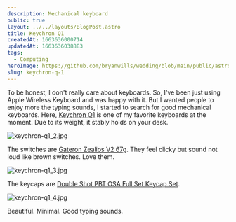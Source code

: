 ```yaml
---
description: Mechanical keyboard
public: true
layout: ../../layouts/BlogPost.astro
title: Keychron Q1
createdAt: 1663636000714
updatedAt: 1663636038883
tags:
  - Computing
heroImage: https://github.com/bryanwills/wedding/blob/main/public/astrojs.jpg
slug: keychron-q-1
---
```



To be honest, I don't really care about keyboards. So, I've been just using Apple Wireless Keyboard and was happy with it. But I wanted people to enjoy more the typing sounds, I started to search for good mechanical keyboards. Here, [Keychron Q1](https://www.keychron.com/products/keychron-q1) is one of my favorite keyboards at the moment.
Due to its weight, it stably holds on your desk.

![keychron-q1_2.jpg](/posts/keychron-q-1_keychron-q1-2-jpg.jpg)

The switches are [Gateron Zealios V2 67g](https://amzn.to/3RWbP8N). They feel clicky but sound not loud like brown switches. Love them.

![keychron-q1_3.jpg](/posts/keychron-q-1_keychron-q1-3-jpg.jpg)

The keycaps are [Double Shot PBT OSA Full Set Keycap Set](https://www.keychron.com/products/double-shot-pbt-osa-full-set-keycap-set).

![keychron-q1_4.jpg](/posts/keychron-q-1_keychron-q1-4-jpg.jpg)

Beautiful. Minimal. Good typing sounds.
